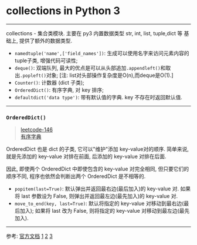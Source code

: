 # collections in Python 3

---

collections - 集合类模块. 主要在 py3 内置数据类型 str, int, list, tuple,dict 等 基础上, 提供了额外的数据类型. 
* `namedtuple('name',['field_names'])`: 生成可以使用名字来访问元素内容的tuple子类, 增强代码可读性;           
* `deque()`: 双端队列, 最大的优点是可以从头部追加`.appendleft()`和取出`.popleft()`对象; [注: list对头部操作复杂度是O(n),而deque是O(1).]   
* `Counter()`: 计数器 (dict 子类);
* `OrderedDict()`: 有序字典, 对 key 排序; 
* `defaultdict('data type')`: 带有默认值的字典. key 不存在时返回默认值. 

---

###  `OrderedDict()`

> [leetcode-146](https://leetcode.com/problems/lru-cache/)    
> [有序字典](https://www.cnblogs.com/skyzy/p/9433424.html)

OrderedDict 也是 dict 的子类, 它可以"维护"添加 key-value对的顺序. 简单来说, 就是先添加的 key-value 对排在前面, 后添加的 key-value 对排在后面. 

因此, 即使两个 OrderedDict 中即使包含的 key-value 对完全相同, 但只要它们的顺序不同, 程序也依然会判断出两个 OrderedDict 是不相等的.

* `popitem(last=True)`: 默认弹出并返回最右边(最后加入)的 key-value 对. 如果将 last 参数设为 False, 则弹出并返回最左边(最先加入)的 key-value 对.
* `move_to_end(key, last=True)`: 默认将指定的 key-value 对移动到最右边(最后加入); 如果将 last 改为 False, 则将指定的 key-value 对移动到最左边(最先加入). 

---
参考:
[官方文档](https://docs.python.org/3/library/collections.html)
[1](https://www.liaoxuefeng.com/wiki/897692888725344/973805065315456)
[2](https://www.cnblogs.com/zhizhan/p/5692668.html)
[3](https://www.cnblogs.com/deeper/p/8073412.html)